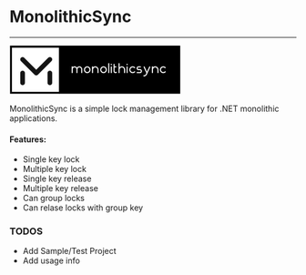 #   **MonolithicSync**
------------------------------
![alt tag](https://raw.githubusercontent.com/turhany/MonolithicSync/main/img/monolithicsync.png)  

MonolithicSync is a simple lock management library for .NET monolithic applications.

#### Features:
- Single key lock
- Multiple key lock
- Single key release
- Multiple key release
- Can group locks
- Can relase locks with group key

### TODOS
- Add Sample/Test Project
- Add usage info
